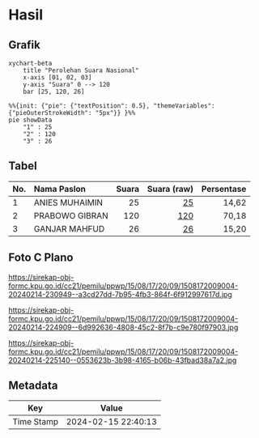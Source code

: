 # Hasil

## Grafik

```mermaid
xychart-beta
    title "Perolehan Suara Nasional"
    x-axis [01, 02, 03]
    y-axis "Suara" 0 --> 120
    bar [25, 120, 26]
```

```mermaid
%%{init: {"pie": {"textPosition": 0.5}, "themeVariables": {"pieOuterStrokeWidth": "5px"}} }%%
pie showData
    "1" : 25
    "2" : 120
    "3" : 26
```

## Tabel

| No. | Nama Paslon    | Suara | Suara (raw) | Persentase |
|:--- |:-------------- | -----:| -----------:| ----------:|
| 1   | ANIES MUHAIMIN | 25    | [25][p-1]   | 14,62      |
| 2   | PRABOWO GIBRAN | 120   | [120][p-2]  | 70,18      |
| 3   | GANJAR MAHFUD  | 26    | [26][p-3]   | 15,20      |


[p-1]: https://github.com/gigit-pemilu/pemilu-2024/blob/main/pilpres/hitung-suara/sub/15-jambi/sub/08-bungo/sub/17-tanah-sepenggal-lintas/sub/2009-pematang-panjang/sub/004-tps/sub/paslon-1.txt
[p-2]: https://github.com/gigit-pemilu/pemilu-2024/blob/main/pilpres/hitung-suara/sub/15-jambi/sub/08-bungo/sub/17-tanah-sepenggal-lintas/sub/2009-pematang-panjang/sub/004-tps/sub/paslon-2.txt
[p-3]: https://github.com/gigit-pemilu/pemilu-2024/blob/main/pilpres/hitung-suara/sub/15-jambi/sub/08-bungo/sub/17-tanah-sepenggal-lintas/sub/2009-pematang-panjang/sub/004-tps/sub/paslon-3.txt

## Foto C Plano

https://sirekap-obj-formc.kpu.go.id/cc21/pemilu/ppwp/15/08/17/20/09/1508172009004-20240214-230949--a3cd27dd-7b95-4fb3-864f-6f912997617d.jpg

https://sirekap-obj-formc.kpu.go.id/cc21/pemilu/ppwp/15/08/17/20/09/1508172009004-20240214-224909--6d992636-4808-45c2-8f7b-c9e780f97903.jpg

https://sirekap-obj-formc.kpu.go.id/cc21/pemilu/ppwp/15/08/17/20/09/1508172009004-20240214-225140--0553623b-3b98-4165-b06b-43fbad38a7a2.jpg


## Metadata

| Key        | Value               |
| ---------- | ------------------- |
| Time Stamp | 2024-02-15 22:40:13 |



